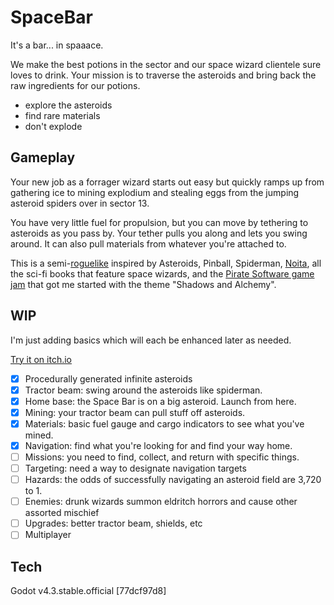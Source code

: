 # SpaceBar
It's a bar... in spaaace. 

We make the best potions in the sector and our space wizard clientele sure loves to drink. Your mission is to traverse the asteroids and bring back the raw ingredients for our potions. 

- explore the asteroids
- find rare materials
- don't explode

## Gameplay
Your new job as a forrager wizard starts out easy but quickly ramps up from gathering ice to mining explodium and stealing eggs from the jumping asteroid spiders over in sector 13. 

You have very little fuel for propulsion, but you can move by tethering to asteroids as you pass by. Your tether pulls you along and lets you swing around. It can also pull materials from whatever you're attached to. 

This is a semi-[roguelike](https://en.wikipedia.org/wiki/Roguelike) inspired by Asteroids, Pinball, Spiderman, [Noita](https://noitagame.com/), all the sci-fi books that feature space wizards, and the [Pirate Software game jam](https://itch.io/jam/pirate15) that got me started with the theme "Shadows and Alchemy".

## WIP
I'm just adding basics which will each be enhanced later as needed. 

[Try it on itch.io](https://dankoster.itch.io/spacebar?secret=Qr2GIztnWroXQ8vJsNairF87Yns)

- [x] Procedurally generated infinite asteroids
- [x] Tractor beam: swing around the asteroids like spiderman.
- [x] Home base: the Space Bar is on a big asteroid. Launch from here. 
- [x] Mining: your tractor beam can pull stuff off asteroids.
- [x] Materials: basic fuel gauge and cargo indicators to see what you've mined.
- [x] Navigation: find what you're looking for and find your way home.
- [ ] Missions: you need to find, collect, and return with specific things.
- [ ] Targeting: need a way to designate navigation targets
- [ ] Hazards: the odds of successfully navigating an asteroid field are 3,720 to 1.
- [ ] Enemies: drunk wizards summon eldritch horrors and cause other assorted mischief
- [ ] Upgrades: better tractor beam, shields, etc
- [ ] Multiplayer

## Tech

Godot v4.3.stable.official [77dcf97d8]
